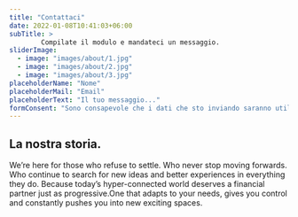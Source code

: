 ```yaml
---
title: "Contattaci"
date: 2022-01-08T10:41:03+06:00
subTitle: >
        Compilate il modulo e mandateci un messaggio.
sliderImage:
  - image: "images/about/1.jpg"
  - image: "images/about/2.jpg"
  - image: "images/about/3.jpg"
placeholderName: "Nome"
placeholderMail: "Email"
placeholderText: "Il tuo messaggio..."
formConsent: "Sono consapevole che i dati che sto inviando saranno utilizzati per rispondermi e conservati per qualche tempo."
---
```


## La nostra storia.

We’re here for those who refuse to settle. Who never stop moving forwards. Who continue to search for new
ideas and better experiences in everything they do. Because today’s hyper-connected world deserves a
financial partner just as progressive.One that adapts to your needs, gives you control and constantly pushes
you into new exciting spaces.